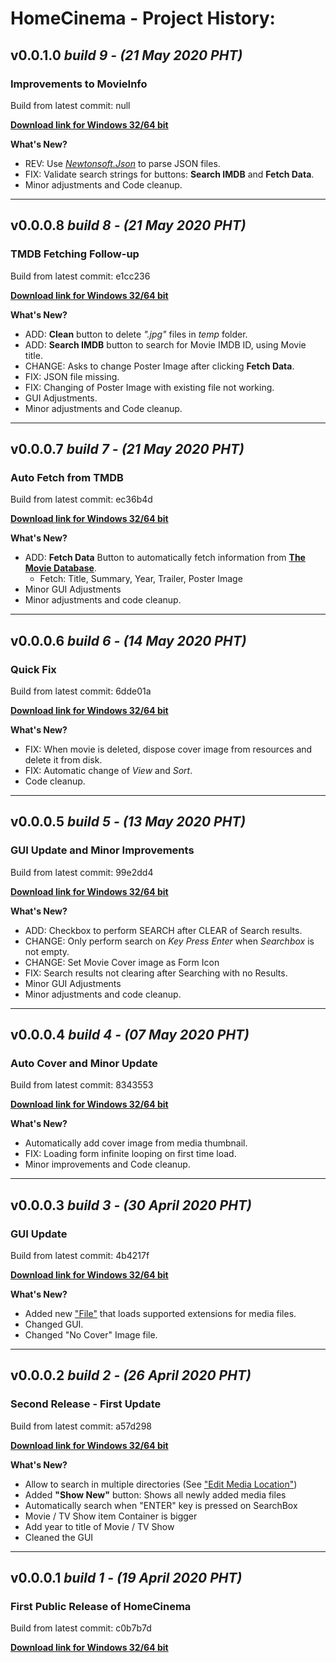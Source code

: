 # HomeCinema - Project History:

## v0.0.1.0 ***build 9 - (21 May 2020 PHT)***
### Improvements to MovieInfo

Build from latest commit: null

**[Download link for Windows 32/64 bit](null "HomeCinema-Windows_v0.0.1.0.zip")**
	
**What's New?**
- REV: Use *[Newtonsoft.Json](https://www.nuget.org/packages/Newtonsoft.Json/)* to parse JSON files.
- FIX: Validate search strings for buttons: **Search IMDB** and **Fetch Data**.
- Minor adjustments and Code cleanup.
****

## v0.0.0.8 ***build 8 - (21 May 2020 PHT)***
### TMDB Fetching Follow-up

Build from latest commit: e1cc236

**[Download link for Windows 32/64 bit](https://github.com/JerloPH/HomeCinema/releases/download/0.0.0.8/HomeCinema-Windows_v0.0.0.8.zip "HomeCinema-Windows_v0.0.0.8.zip")**
	
**What's New?**
- ADD: **Clean** button to delete *".jpg"* files in *temp* folder.
- ADD: **Search IMDB** button to search for Movie IMDB ID, using Movie title.
- CHANGE: Asks to change Poster Image after clicking **Fetch Data**.
- FIX: JSON file missing.
- FIX: Changing of Poster Image with existing file not working.
- GUI Adjustments.
- Minor adjustments and Code cleanup.
****

## v0.0.0.7 ***build 7 - (21 May 2020 PHT)***
### Auto Fetch from TMDB

Build from latest commit: ec36b4d

**[Download link for Windows 32/64 bit](https://github.com/JerloPH/HomeCinema/releases/download/0.0.0.7/HomeCinema-Windows_v0.0.0.7.zip "HomeCinema-Windows_v0.0.0.7.zip")**
	
**What's New?**
- ADD: **Fetch Data** Button to automatically fetch information from [**The Movie Database**](https://www.themoviedb.org/).
  - Fetch: Title, Summary, Year, Trailer, Poster Image
- Minor GUI Adjustments
- Minor adjustments and code cleanup.
****

## v0.0.0.6 ***build 6 - (14 May 2020 PHT)***
### Quick Fix 

Build from latest commit: 6dde01a

**[Download link for Windows 32/64 bit](https://github.com/JerloPH/HomeCinema/releases/download/0.0.0.6/HomeCinema-Windows_v0.0.0.6.zip "HomeCinema-Windows_v0.0.0.6.zip")**
	
**What's New?**
- FIX: When movie is deleted, dispose cover image from resources and delete it from disk.
- FIX: Automatic change of *View* and *Sort*.
- Code cleanup.
****

## v0.0.0.5 ***build 5 - (13 May 2020 PHT)***
### **GUI Update and Minor Improvements** 

Build from latest commit: 99e2dd4

**[Download link for Windows 32/64 bit](https://github.com/JerloPH/HomeCinema/releases/download/0.0.0.5/HomeCinema-Windows_v0.0.0.5.zip "HomeCinema-Windows_v0.0.0.5.zip")**
	
**What's New?**
- ADD: Checkbox to perform SEARCH after CLEAR of Search results.
- CHANGE: Only perform search on *Key Press Enter* when *Searchbox* is not empty.
- CHANGE: Set Movie Cover image as Form Icon
- FIX: Search results not clearing after Searching with no Results.
- Minor GUI Adjustments
- Minor adjustments and code cleanup.
****

## v0.0.0.4 ***build 4 - (07 May 2020 PHT)***
### **Auto Cover and Minor Update** 

Build from latest commit: 8343553

**[Download link for Windows 32/64 bit](https://github.com/JerloPH/HomeCinema/releases/download/v0.0.0.4/HomeCinema-Windows_v0.0.0.4.zip "HomeCinema-Windows_v0.0.0.4.zip")**
	
**What's New?**
- Automatically add cover image from media thumbnail.
- FIX: Loading form infinite looping on first time load.
- Minor improvements and Code cleanup.
****

## v0.0.0.3 ***build 3 - (30 April 2020 PHT)***
### **GUI Update** 

Build from latest commit: 4b4217f

**[Download link for Windows 32/64 bit](https://github.com/JerloPH/HomeCinema/releases/download/v0.0.0.3/HomeCinema-Windows_v0.0.0.3.zip "HomeCinema-Windows_v0.0.0.3.zip")**
	
**What's New?**
- Added new ["File"](https://github.com/JerloPH/HomeCinema/tree/master/HomeCinema/Resources/media_ext.hc_data "media_ext.hc_data") that loads supported extensions for media files.
- Changed GUI.
- Changed "No Cover" Image file.
****

## v0.0.0.2 ***build 2 - (26 April 2020 PHT)***
### **Second Release - First Update** 

Build from latest commit: a57d298

**[Download link for Windows 32/64 bit](https://github.com/JerloPH/HomeCinema/releases/download/v0.0.0.2/HomeCinema-Windows_v0.0.0.2.zip "HomeCinema-Windows_v0.0.0.2.zip")**
	
**What's New?**
- Allow to search in multiple directories (See ["Edit Media Location"](https://github.com/JerloPH/HomeCinema#edit-medialocation))
- Added **"Show New"** button: Shows all newly added media files
- Automatically search when "ENTER" key is pressed on SearchBox
- Movie / TV Show item Container is bigger
- Add year to title of Movie / TV Show
- Cleaned the GUI
****

## v0.0.0.1 ***build 1 - (19 April 2020 PHT)***
### **First Public Release of HomeCinema** 

Build from latest commit: c0b7b7d

**[Download link for Windows 32/64 bit](https://github.com/JerloPH/HomeCinema/releases/download/v0.0.0.1/HomeCinema-Windows_v0.0.0.1.zip "HomeCinema-Windows_v0.0.0.1.zip")**

